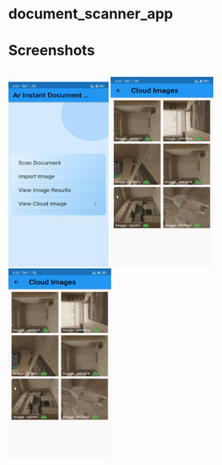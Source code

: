 # document_scanner_app

# Screenshots

<br/><img src="https://github.com/rahamanar/document_scanner_app/blob/main/Screenshot1.png" width="200" height="370">     <img src="https://github.com/rahamanar/document_scanner_app/blob/main/Screenshot2.png" width="205" height="380">     <img src="https://github.com/rahamanar/document_scanner_app/blob/main/Screenshot2.png" width="205" height="380">

